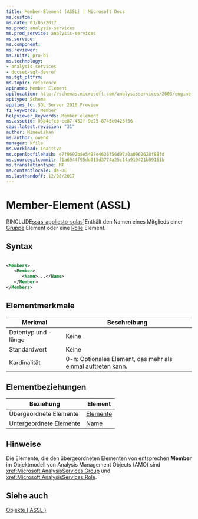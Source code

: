 ```yaml
---
title: Member-Element (ASSL) | Microsoft Docs
ms.custom: 
ms.date: 03/06/2017
ms.prod: analysis-services
ms.prod_service: analysis-services
ms.service: 
ms.component: 
ms.reviewer: 
ms.suite: pro-bi
ms.technology:
- analysis-services
- docset-sql-devref
ms.tgt_pltfrm: 
ms.topic: reference
apiname: Member Element
apilocation: http://schemas.microsoft.com/analysisservices/2003/engine
apitype: Schema
applies_to: SQL Server 2016 Preview
f1_keywords: Member
helpviewer_keywords: Member element
ms.assetid: 03b4cfcb-ce87-452f-9e25-8745c0423f56
caps.latest.revision: "31"
author: Minewiskan
ms.author: owend
manager: kfile
ms.workload: Inactive
ms.openlocfilehash: e7f9692b8e5497e4636f56d97a0a0962628f88fd
ms.sourcegitcommit: f1a6944f95dd015d3774a25c14a919421b09151b
ms.translationtype: MT
ms.contentlocale: de-DE
ms.lasthandoff: 12/08/2017
---
```

# <a name="member-element-assl"></a>Member-Element (ASSL)
[!INCLUDE[ssas-appliesto-sqlas](../../../includes/ssas-appliesto-sqlas.md)]Enthält den Namen eines Mitglieds einer [Gruppe](../../../analysis-services/scripting/objects/group-element-assl.md) Element oder eine [Rolle](../../../analysis-services/scripting/objects/role-element-assl.md) Element.  
  
## <a name="syntax"></a>Syntax  
  
```xml  
  
<Members>  
   <Member>  
      <Name>...</Name>  
   </Member>  
</Members>  
```  
  
## <a name="element-characteristics"></a>Elementmerkmale  
  
|Merkmal|Beschreibung|  
|--------------------|-----------------|  
|Datentyp und -länge|Keine|  
|Standardwert|Keine|  
|Kardinalität|0-n: Optionales Element, das mehr als einmal auftreten kann.|  
  
## <a name="element-relationships"></a>Elementbeziehungen  
  
|Beziehung|Element|  
|------------------|-------------|  
|Übergeordnete Elemente|[Elemente](../../../analysis-services/scripting/collections/members-element-assl.md)|  
|Untergeordnete Elemente|[Name](../../../analysis-services/scripting/properties/name-element-assl.md)|  
  
## <a name="remarks"></a>Hinweise  
 Die Elemente, die den übergeordneten Elementen von entsprechen **Member** im Objektmodell von Analysis Management Objects (AMO) sind <xref:Microsoft.AnalysisServices.Group> und <xref:Microsoft.AnalysisServices.Role>.  
  
## <a name="see-also"></a>Siehe auch  
 [Objekte &#40; ASSL &#41;](../../../analysis-services/scripting/objects/objects-assl.md)  
  
  
